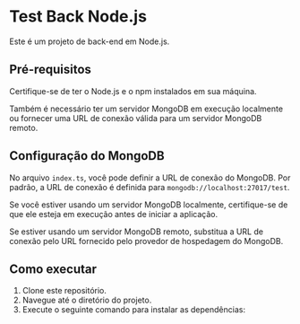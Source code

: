 # Test Back Node.js

Este é um projeto de back-end em Node.js.

## Pré-requisitos

Certifique-se de ter o Node.js e o npm instalados em sua máquina.

Também é necessário ter um servidor MongoDB em execução localmente ou fornecer uma URL de conexão válida para um servidor MongoDB remoto.

## Configuração do MongoDB

No arquivo `index.ts`, você pode definir a URL de conexão do MongoDB. Por padrão, a URL de conexão é definida para `mongodb://localhost:27017/test`.

Se você estiver usando um servidor MongoDB localmente, certifique-se de que ele esteja em execução antes de iniciar a aplicação.

Se estiver usando um servidor MongoDB remoto, substitua a URL de conexão pelo URL fornecido pelo provedor de hospedagem do MongoDB.

## Como executar

1. Clone este repositório.
2. Navegue até o diretório do projeto.
3. Execute o seguinte comando para instalar as dependências:

